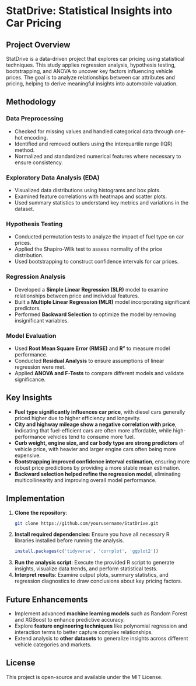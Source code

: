 # StatDrive: Statistical Insights into Car Pricing

## Project Overview
StatDrive is a data-driven project that explores car pricing using statistical techniques. This study applies regression analysis, hypothesis testing, bootstrapping, and ANOVA to uncover key factors influencing vehicle prices. The goal is to analyze relationships between car attributes and pricing, helping to derive meaningful insights into automobile valuation.

## Methodology
### **Data Preprocessing**
- Checked for missing values and handled categorical data through one-hot encoding.
- Identified and removed outliers using the interquartile range (IQR) method.
- Normalized and standardized numerical features where necessary to ensure consistency.

### **Exploratory Data Analysis (EDA)**
- Visualized data distributions using histograms and box plots.
- Examined feature correlations with heatmaps and scatter plots.
- Used summary statistics to understand key metrics and variations in the dataset.

### **Hypothesis Testing**
- Conducted permutation tests to analyze the impact of fuel type on car prices.
- Applied the Shapiro-Wilk test to assess normality of the price distribution.
- Used bootstrapping to construct confidence intervals for car prices.

### **Regression Analysis**
- Developed a **Simple Linear Regression (SLR)** model to examine relationships between price and individual features.
- Built a **Multiple Linear Regression (MLR)** model incorporating significant predictors.
- Performed **Backward Selection** to optimize the model by removing insignificant variables.

### **Model Evaluation**
- Used **Root Mean Square Error (RMSE)** and **R²** to measure model performance.
- Conducted **Residual Analysis** to ensure assumptions of linear regression were met.
- Applied **ANOVA and F-Tests** to compare different models and validate significance.

## Key Insights
- **Fuel type significantly influences car price**, with diesel cars generally priced higher due to higher efficiency and longevity.
- **City and highway mileage show a negative correlation with price**, indicating that fuel-efficient cars are often more affordable, while high-performance vehicles tend to consume more fuel.
- **Curb weight, engine size, and car body type are strong predictors** of vehicle price, with heavier and larger engine cars often being more expensive.
- **Bootstrapping improved confidence interval estimation**, ensuring more robust price predictions by providing a more stable mean estimation.
- **Backward selection helped refine the regression model**, eliminating multicollinearity and improving overall model performance.

## Implementation
1. **Clone the repository**:
   ```sh
   git clone https://github.com/yourusername/StatDrive.git
   ```
2. **Install required dependencies**:
   Ensure you have all necessary R libraries installed before running the analysis.
   ```r
   install.packages(c('tidyverse', 'corrplot', 'ggplot2'))
   ```
3. **Run the analysis script**:
   Execute the provided R script to generate insights, visualize data trends, and perform statistical tests.
4. **Interpret results**:
   Examine output plots, summary statistics, and regression diagnostics to draw conclusions about key pricing factors.

## Future Enhancements
- Implement advanced **machine learning models** such as Random Forest and XGBoost to enhance predictive accuracy.
- Explore **feature engineering techniques** like polynomial regression and interaction terms to better capture complex relationships.
- Extend analysis to **other datasets** to generalize insights across different vehicle categories and markets.

## License
This project is open-source and available under the MIT License.
